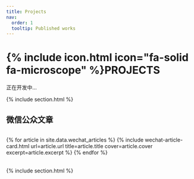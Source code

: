 ```yaml
---
title: Projects
nav:
  order: 1
  tooltip: Published works
---
```


# {% include icon.html icon="fa-solid fa-microscope" %}PROJECTS

正在开发中...

{% include section.html %}

## 微信公众文章

<div class="wechat-articles-list">
{% for article in site.data.wechat_articles %}
  {% include wechat-article-card.html
    url=article.url
    title=article.title
    cover=article.cover
    excerpt=article.excerpt
  %}
{% endfor %}
</div>

<style>
:root {
  --card-bg: #fff;
  --card-title-color: #222;
  --card-excerpt-color: #666;
}

[data-dark="true"] {
  --card-bg: #23272e;
  --card-title-color: #fff;
  --card-excerpt-color: #ccc;
}

.wechat-articles-list {
  display: grid;
  grid-template-columns: repeat(auto-fill, minmax(320px, 1fr));
  gap: 32px;
  margin: 32px 0;
}

.wechat-article-card {
  background: var(--card-bg);
  border-radius: 10px;
  box-shadow: 0 2px 12px var(--overlay);
  overflow: hidden;
  display: flex;
  flex-direction: column;
  transition: background 0.3s;
}

.wechat-article-link {
  text-decoration: none;
  color: inherit;
  display: block;
}

.wechat-article-cover {
  width: 100%;
  height: 180px;
  object-fit: cover;
  display: block;
}

.wechat-article-title {
  font-size: 1.1em;
  font-weight: bold;
  padding: 12px 16px 0 16px;
  color: var(--card-title-color);
  transition: color 0.2s;
}

.wechat-article-link:hover .wechat-article-title {
  color: var(--primary);
}

.wechat-article-excerpt {
  padding: 8px 16px 16px 16px;
  color: var(--card-excerpt-color);
  font-size: 0.98em;
  flex: 1;
}

@media (max-width: 700px) {
  .wechat-articles-list {
    gap: 20px;
  }
  .wechat-article-cover {
    height: 160px;
  }
}
</style>

{% include section.html %}



